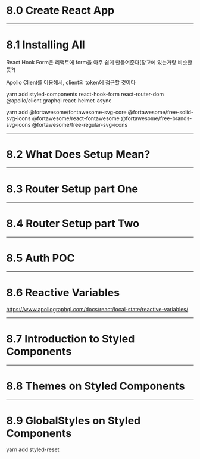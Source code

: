 # 8.0 Create React App

---

# 8.1 Installing All

React Hook Form은 리액트에 form을 아주 쉽게 만들어준다(장고에 있는거랑 비슷한듯?)

Apollo Client를 이용해서, client의 token에 접근할 것이다

yarn add styled-components react-hook-form react-router-dom @apollo/client graphql react-helmet-async

yarn add @fortawesome/fontawesome-svg-core @fortawesome/free-solid-svg-icons @fortawesome/react-fontawesome @fortawesome/free-brands-svg-icons @fortawesome/free-regular-svg-icons

---

# 8.2 What Does Setup Mean?

---

# 8.3 Router Setup part One

---

# 8.4 Router Setup part Two

---

# 8.5 Auth POC

---

# 8.6 Reactive Variables

https://www.apollographql.com/docs/react/local-state/reactive-variables/

---

# 8.7 Introduction to Styled Components

---

# 8.8 Themes on Styled Components

---

# 8.9 GlobalStyles on Styled Components

yarn add styled-reset